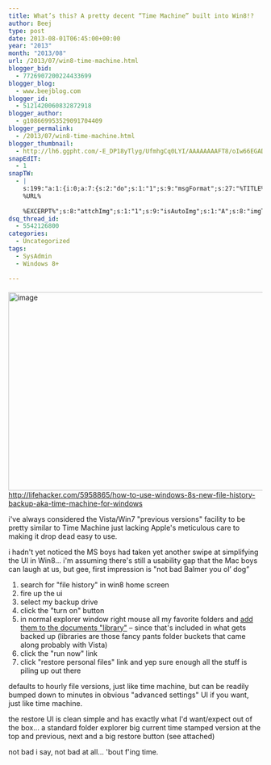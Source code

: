 ```yaml
---
title: What’s this? A pretty decent “Time Machine” built into Win8!?
author: Beej
type: post
date: 2013-08-01T06:45:00+00:00
year: "2013"
month: "2013/08"
url: /2013/07/win8-time-machine.html
blogger_bid:
  - 7726907200224433699
blogger_blog:
  - www.beejblog.com
blogger_id:
  - 5121420060832872918
blogger_author:
  - g108669953529091704409
blogger_permalink:
  - /2013/07/win8-time-machine.html
blogger_thumbnail:
  - http://lh6.ggpht.com/-E_DP18yTlyg/UfmhgCq0LYI/AAAAAAAAFT8/oIw66EGADnM/image_thumb%25255B3%25255D.png?imgmax=800
snapEdIT:
  - 1
snapTW:
  - |
    s:199:"a:1:{i:0;a:7:{s:2:"do";s:1:"1";s:9:"msgFormat";s:27:"%TITLE%
    %URL%
    
    %EXCERPT%";s:8:"attchImg";s:1:"1";s:9:"isAutoImg";s:1:"A";s:8:"imgToUse";s:0:"";s:9:"isAutoURL";s:1:"A";s:8:"urlToUse";s:0:"";}}";
dsq_thread_id:
  - 5542126800
categories:
  - Uncategorized
tags:
  - SysAdmin
  - Windows 8+

---
```

[<img align="right" alt="image" border="0" src="http://lh6.ggpht.com/-E_DP18yTlyg/UfmhgCq0LYI/AAAAAAAAFT8/oIw66EGADnM/image_thumb%25255B3%25255D.png?imgmax=800" height="393" style="background-image: none; border-bottom: 0px; border-left: 0px; border-right: 0px; border-top: 0px; display: inline; float: right; margin: 5px 0px 0px 10px; padding-left: 0px; padding-right: 0px; padding-top: 0px;" title="image" width="646" />][1] 
  
<http://lifehacker.com/5958865/how-to-use-windows-8s-new-file-history-backup-aka-time-machine-for-windows> 
  
i've always considered the Vista/Win7 "previous versions" facility to be pretty similar to Time Machine just lacking Apple's meticulous care to making it drop dead easy to use. 
  
i hadn't yet noticed the MS boys had taken yet another swipe at simplifying the UI in Win8... i'm assuming there's still a usability gap that the Mac boys can laugh at us, but gee, first impression is "not bad Balmer you ol’ dog”

  1. search for "file history" in win8 home screen 
  2. fire up the ui 
  3. select my backup drive 
  4. click the "turn on" button 
  5. in normal explorer window right mouse all my favorite folders and <a href="http://marcoditullio.wordpress.com/2012/10/29/windows-8-file-history-add-custom-folders/" target="_blank">add them to the documents "library"</a> &#8211; since that's included in what gets backed up (libraries are those fancy pants folder buckets that came along probably with Vista) 
  6. click the "run now" link 
  7. click "restore personal files" link and yep sure enough all the stuff is piling up out there

defaults to hourly file versions, just like time machine, but can be readily bumped down to minutes in obvious "advanced settings" UI if you want, just like time machine. 
  
the restore UI is clean simple and has exactly what I'd want/expect out of the box... a standard folder explorer big current time stamped version at the top and previous, next and a big restore button (see attached) 
  
not bad i say, not bad at all... 'bout f'ing time.

 [1]: http://lh3.ggpht.com/-Xh2JUo3h_YI/UfmhfMF5ItI/AAAAAAAAFT0/u_K5cJ6GDOs/s1600-h/image%25255B5%25255D.png